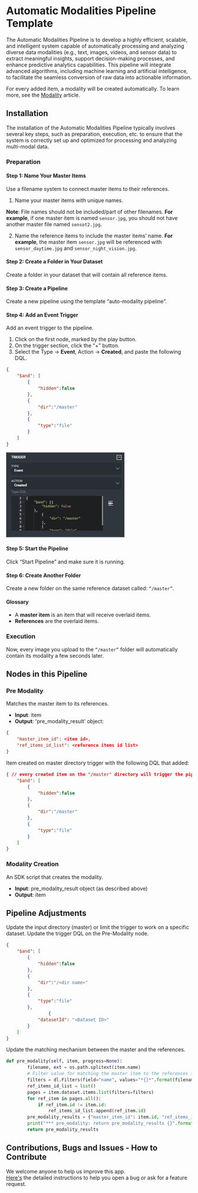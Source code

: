 # Automatic Modalities Pipeline Template

The Automatic Modalities Pipeline is to develop a highly efficient, scalable, and intelligent system capable of automatically processing and analyzing diverse data modalities (e.g., text, images, videos, and sensor data) to extract meaningful insights, support decision-making processes, and enhance predictive analytics capabilities. This pipeline will integrate advanced algorithms, including machine learning and artificial intelligence, to facilitate the seamless conversion of raw data into actionable information.

For every added item, a modality will be created automatically. To learn more, see the [Modality](https://dataloop.ai/docs/modality) article.

## Installation

The installation of the Automatic Modalities Pipeline typically involves several key steps, such as preparation, execution, etc. to ensure that the system is correctly set up and optimized for processing and analyzing multi-modal data.


### Preparation

#### Step 1: Name Your Master Items

Use a filename system to connect master items to their references.

1. Name your master items with unique names.

**Note**: File names should not be included/part of other filenames. 
**For example**, if one master item is named `sensor.jpg`, you should not have another master file named `sensot2.jpg`.


2. Name the reference items to include the master items’ name. 
**For example**, the master item `sensor.jpg` will be referenced with `sensor_daytime.jpg` and `sensor_night_vision.jpg`. 


#### Step 2: Create a Folder in Your Dataset

Create a folder in your dataset that will contain all reference items.


#### Step 3: Create a Pipeline

Create a new pipeline using the template “auto-modality pipeline”. 


#### Step 4: Add an Event Trigger

Add an event trigger to the pipeline.

1. Click on the first node, marked by the play button. 
2. On the trigger section, click the “+” button.
3. Select the Type -> **Event**, Action -> **Created**, and paste the following DQL.

```json
{
	"$and": [
		{
			"hidden":false
		},
		{
			"dir":"/master"
		},
		{
			"type":"file"
		}
	]
}
```

<img src="./assets/amp_add_event_trigger.png" alt="Image of the add an event trigger">


#### Step 5: Start the Pipeline

Click “Start Pipeline” and make sure it is running.


#### Step 6:  Create Another Folder 

Create a new folder on the same reference dataset called: `“/master”`.


#### Glossary

* A **master item** is an item that will receive overlaid items.
* **References** are the overlaid items.


### Execution

Now, every image you upload to the `“/master”` folder will automatically contain its modality a few seconds later.


## Nodes in this Pipeline

### Pre Modality 

Matches the master item to its references. 

* **Input**: item
* **Output**: 'pre_modality_result' object:

```json
{
	"master_item_id": <item id>,
	"ref_items_id_list": <reference items id list>
}
```

Item created on master directory trigger with the following DQL that added:


```json
{ // every created item on the "/master" directory will trigger the pipeline
	"$and": [
		{
			"hidden":false
		},
		{
			"dir":"/master"
		},
		{
			"type":"file"
		}
	]
}
```

### Modality Creation

An SDK script that creates the modality.

* **Input**: pre_modality_result object (as described above)
* **Output**: item

## Pipeline Adjustments

Update the input directory (master) or limit the trigger to work on a specific dataset. Update the trigger DQL on the Pre-Modality node.


```json
{
	"$and": [
		{
			"hidden":false
		},
		{
			"dir":"/<dir name>"
		},
		{
			"type":"file"
		},
                {
			"datasetId": "<Dataset ID>"
		}
	]
}
```

Update the matching mechanism between the master and the references.

```py
def pre_modality(self, item, progress=None):
        filename, ext = os.path.splitext(item.name)
        # Filter value for matching the master item to the references items
        filters = dl.Filters(field="name", values="*{}*".format(filename))
        ref_items_id_list = list()
        pages = item.dataset.items.list(filters=filters)
        for ref_item in pages.all():
            if ref_item.id != item.id:
                ref_items_id_list.append(ref_item.id)
        pre_modality_results = {"master_item_id": item.id, "ref_items_id_list": ref_items_id_list}
        print("*** pre_modality: return pre_modality_results {}".format(pre_modality_results))
        return pre_modality_results 
```


## Contributions, Bugs and Issues - How to Contribute

We welcome anyone to help us improve this app.  
[Here's](CONTRIBUTING.md) the detailed instructions to help you open a bug or ask for a feature request.
